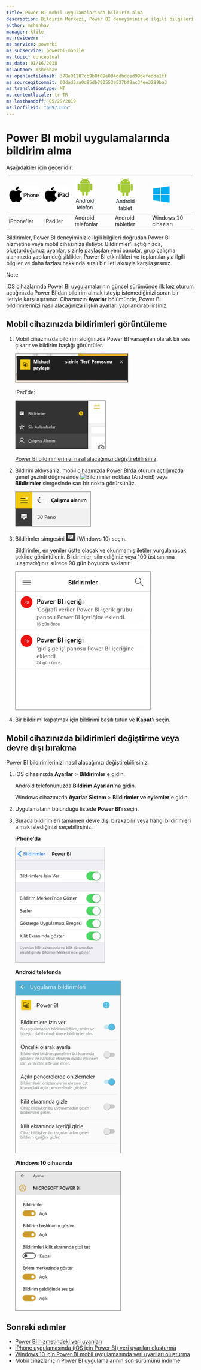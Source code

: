 ```yaml
---
title: Power BI mobil uygulamalarında bildirim alma
description: Bildirim Merkezi, Power BI deneyiminizle ilgili bilgileri doğrudan mobil cihazınıza iletiyor.
author: mshenhav
manager: kfile
ms.reviewer: ''
ms.service: powerbi
ms.subservice: powerbi-mobile
ms.topic: conceptual
ms.date: 01/16/2018
ms.author: mshenhav
ms.openlocfilehash: 378e81207cb9b0f09e094ddbdced99defedde1ff
ms.sourcegitcommit: 60dad5aa0d85db790553e537bf8ac34ee3289ba3
ms.translationtype: MT
ms.contentlocale: tr-TR
ms.lasthandoff: 05/29/2019
ms.locfileid: "60973365"
---
```

# <a name="get-notifications-in-the-power-bi-mobile-apps"></a>Power BI mobil uygulamalarında bildirim alma
Aşağıdakiler için geçerlidir:

| ![iPhone](./media/mobile-apps-notification-center/iphone-logo-50-px.png) | ![iPad](./media/mobile-apps-notification-center/ipad-logo-50-px.png) | ![Android telefon](./media/mobile-apps-notification-center/android-phone-logo-50-px.png) | ![Android tablet](./media/mobile-apps-notification-center/android-tablet-logo-50-px.png) | ![Windows 10](./media/mobile-apps-notification-center/win-10-logo-50-px.png) |
|:--- |:--- |:--- |:--- |:--- |
| iPhone'lar |iPad'ler |Android telefonlar |Android tabletler |Windows 10 cihazları |

Bildirimler, Power BI deneyiminizle ilgili bilgileri doğrudan Power BI hizmetine veya mobil cihazınıza iletiyor. Bildirimler'i açtığınızda, [oluşturduğunuz uyarılar](mobile-set-data-alerts-in-the-mobile-apps.md), sizinle paylaşılan yeni panolar, grup çalışma alanınızda yapılan değişiklikler, Power BI etkinlikleri ve toplantılarıyla ilgili bilgiler ve daha fazlası hakkında sıralı bir ileti akışıyla karşılaşırsınız.

> [!NOTE]
> iOS cihazlarında [Power BI uygulamalarının güncel sürümünde](https://powerbi.microsoft.com/mobile/) ilk kez oturum açtığınızda Power BI'dan bildirim almak isteyip istemediğinizi soran bir iletiyle karşılaşırsınız. Cihazınızın **Ayarlar** bölümünde, Power BI bildirimlerinizi nasıl alacağınıza ilişkin ayarları yapılandırabilirsiniz. 
> 
> 

## <a name="view-notifications-on-your-mobile-device"></a>Mobil cihazınızda bildirimleri görüntüleme
1. Mobil cihazınızda bildirim aldığınızda Power BI varsayılan olarak bir ses çıkarır ve bildirim başlığı görüntüler.
   
   ![Bildirim başlığı](./media/mobile-apps-notification-center/power-bi-mobile-notification-banner.png)
   
   iPad'de:
   
   ![Bildirimler](./media/mobile-apps-notification-center/power-bi-ipad-notifications.png)
   
   [Power BI bildirimlerinizi nasıl alacağınızı değiştirebilirsiniz](mobile-apps-notification-center.md#change-or-turn-off-notifications-on-your-mobile-device).
2. Bildirim aldıysanız, mobil cihazınızda Power BI'da oturum açtığınızda genel gezinti düğmesinde ![Bildirimler noktası](./media/mobile-apps-notification-center/power-bi-android-menu-notifications-icon.png) (Android) veya **Bildirimler** simgesinde sarı bir nokta görürsünüz. 
   
   ![Bildirimler noktası](./media/mobile-apps-notification-center/power-bi-windows-10-notifications.png)
3. Bildirimler simgesini ![Bildirimler simgesi](./media/mobile-apps-notification-center/power-bi-windows-10-notification-icon.png) (Windows 10) seçin.
   
    Bildirimler, en yeniler üstte olacak ve okunmamış iletiler vurgulanacak şekilde görüntülenir. Bildirimler, silmediğiniz veya 100 üst sınırına ulaşmadığınız sürece 90 gün boyunca saklanır.
   
   ![iOS Bildirimler listesi](./media/mobile-apps-notification-center/power-bi-iphone-notifications-list.png)
4. Bir bildirimi kapatmak için bildirimi basılı tutun ve **Kapat**'ı seçin.

## <a name="change-or-turn-off-notifications-on-your-mobile-device"></a>Mobil cihazınızda bildirimleri değiştirme veya devre dışı bırakma
Power BI bildirimlerinizi nasıl alacağınızı değiştirebilirsiniz.

1. iOS cihazınızda **Ayarlar** > **Bildirimler**'e gidin. 
   
    Android telefonunuzda **Bildirim Ayarları**'na gidin.
   
    Windows cihazınızda **Ayarlar** **Sistem** > **Bildirimler ve eylemler**'e gidin.
2. Uygulamaların bulunduğu listede **Power BI**'ı seçin. 
3. Burada bildirimleri tamamen devre dışı bırakabilir veya hangi bildirimleri almak istediğinizi seçebilirsiniz.
   
    **iPhone'da**
   
    ![Bildirimleri seçme](./media/mobile-apps-notification-center/power-bi-notifications-iphone-settings.png)
   
    **Android telefonda**
   
    ![Bildirimleri seçme](./media/mobile-apps-notification-center/power-bi-notifications-android-settings.png)

    **Windows 10 cihazında**

    ![Bildirimleri seçme](./media/mobile-apps-notification-center/power-bi-notifications-windows10-settings.png)

## <a name="next-steps"></a>Sonraki adımlar
* [Power BI hizmetindeki veri uyarıları](../../service-set-data-alerts.md)
* [iPhone uygulamasında (iOS için Power BI) veri uyarıları oluşturma](mobile-set-data-alerts-in-the-mobile-apps.md)
* [Windows 10 için Power BI mobil uygulamasında veri uyarıları oluşturma](mobile-set-data-alerts-in-the-mobile-apps.md)
* Mobil cihazlar için [Power BI uygulamalarının son sürümünü indirme](https://powerbi.microsoft.com/mobile/)

